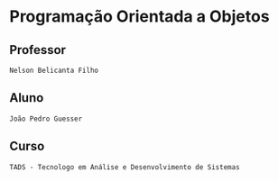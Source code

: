 # Programação Orientada a Objetos

## Professor
`Nelson Belicanta Filho` 

## Aluno
`João Pedro Guesser`

## Curso
`TADS - Tecnologo em Análise e Desenvolvimento de Sistemas`


